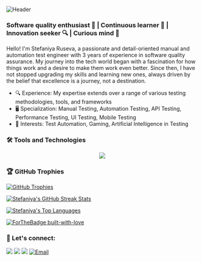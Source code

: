 ![Header](./github-header-cosmocat.png)

### Software quality enthusiast 🚀 |  Continuous learner 📖 | Innovation seeker 🔍 | Curious mind 🧩

<p>Hello! I'm Stefaniya Ruseva, a passionate and detail-oriented manual and automation test engineer with 3 years of experience in software quality assurance.
My journey into the tech world began with a fascination for how things work and a desire to make them work even better. Since then, I have not stopped upgrading my skills and learning new ones, always driven by the belief that excellence is a journey, not a destination.</p> 

<p></p>

<ul> 
 <li>🔍 Experience: My expertise extends over a range of various testing methodologies, tools, and frameworks</li>
 <li>🖥 Specialization: Manual Testing, Automation Testing, API Testing, Performance Testing, UI Testing, Mobile Testing</li>
 <li>🚀 Interests: Test Automation, Gaming, Artificial Intelligence in Testing</li>
</ul>
  
### 🛠️ Tools and Technologies
<p></p>
   <!--
<p>
  <a href="https://learn.microsoft.com/en-us/dotnet/csharp/"><img src="https://skillicons.dev/icons?i=cs" /></a>
  <a href="https://dotnet.microsoft.com/"><img src="https://skillicons.dev/icons?i=dotnet" /></a>
  <a href="https://visualstudio.microsoft.com/"><img src="https://skillicons.dev/icons?i=visualstudio" /></a>
  <a href="https://code.visualstudio.com/"><img src="https://skillicons.dev/icons?i=vscode" /></a>
  <a href="https://www.microsoft.com/en-us/windows"><img src="https://skillicons.dev/icons?i=windows" /></a>
  <a href="https://developer.mozilla.org/en-US/docs/Web/CSS"><img src="https://skillicons.dev/icons?i=css" /></a>
  <a href="https://wordpress.com/"><img src="https://skillicons.dev/icons?i=wordpress" /></a>
  <a href="https://www.docker.com/"><img src="https://skillicons.dev/icons?i=docker" /></a>
  <a href="https://nodejs.org/"><img src="https://skillicons.dev/icons?i=nodejs" /></a>
  <a href="https://www.selenium.dev/"><img src="https://skillicons.dev/icons?i=selenium" /></a>
  <a href="https://www.mongodb.com/"><img src="https://skillicons.dev/icons?i=mongodb" /></a>
  </p>
    -->

<p align="center">
  <a href="https://go-skill-icons.vercel.app/">
    <img src="https://go-skill-icons.vercel.app/api/icons?i=cs,dotnet,visualstudio,vscode,windows,css,wordpress,docker,jira,githubactions,androidstudio,nodejs,selenium,mongodb,playwright,js,firebase,grafana,postman,prometheus,html,git,jenkins,sqlserver,github,bash,chatgpt,mysql&titles=true" />
  </a>
</p> 

   <!--
![My Skills](https://go-skill-icons.vercel.app/api/icons?i=cs,dotnet,visualstudio,vscode,windows,css,wordpress,docker,jira,githubactions,androidstudio,nodejs,selenium,mongodb,playwright,js,firebase,grafana,postman,prometheus,html,git,jenkins,sqlserver,github,bash,chatgpt,mysql&titles=true)
   -->
   
   <!--
  <p>
  <a href="https://developer.mozilla.org/en-US/docs/Web/JavaScript"><img src="https://skillicons.dev/icons?i=js" /></a>
  <a href="https://firebase.google.com/"><img src="https://skillicons.dev/icons?i=firebase" /></a>
  <a href="https://grafana.com/"><img src="https://skillicons.dev/icons?i=grafana" /></a>
  <a href="https://www.postman.com/"><img src="https://skillicons.dev/icons?i=postman" /></a>
  <a href="https://prometheus.io/"><img src="https://skillicons.dev/icons?i=prometheus" /></a>
  <a href="https://developer.mozilla.org/en-US/docs/Web/HTML"><img src="https://skillicons.dev/icons?i=html" /></a>
  <a href="https://git-scm.com/"><img src="https://skillicons.dev/icons?i=git" /></a>
  <a href="https://www.jenkins.io/"><img src="https://skillicons.dev/icons?i=jenkins" /></a>
  <a href="https://github.com/"><img src="https://skillicons.dev/icons?i=github" /></a>
  <a href="https://www.geeksforgeeks.org/working-on-git-bash"><img src="https://skillicons.dev/icons?i=bash" /></a>
  <a href="https://www.mysql.com/"><img src="https://skillicons.dev/icons?i=mysql" /></a>
</p> 
 -->

 ### 🏆 GitHub Trophies
 
<a href="https://github-profile-trophy.vercel.app/?username=StefRuseva88&theme=onedark&margin-w=0&row=1&no-frame=true">
    <img src="https://github-profile-trophy.vercel.app/?username=StefRuseva88&theme=onedark&margin-w=0&row=1&no-frame=true" alt="GitHub Trophies">
  </a>
<p></p>
<p></p>
  <a href="https://github.com/DenverCoder1/github-readme-streak-stats">
  <img src="https://github-readme-streak-stats.herokuapp.com/?user=StefRuseva88&theme=synthwave" alt="Stefaniya's GitHub Streak Stats">
</a>
  <p></p>

  <!--
<a href="https://github.com/anuraghazra/github-readme-stats">
    <img src="https://github-readme-stats.vercel.app/api?username=StefRuseva88&theme=synthwave" alt="Naereen's github stats">
  </a>
  </p>
  -->
  
<p>
  <a href="https://github.com/anuraghazra/github-readme-stats">
    <img src="https://github-readme-stats.vercel.app/api/top-langs/?username=StefRuseva88&layout=compact&theme=synthwave" alt="Stefaniya's Top Languages">
  </a>
</p>

<a href="https://GitHub.com/Naereen/">
    <img src="http://ForTheBadge.com/images/badges/built-with-love.svg" alt="ForTheBadge built-with-love">
 </a>

### 📩 Let's connect:
<p>  
  <a href="https://www.linkedin.com/in/stefaniya-ruseva-920066266"><img src="https://skillicons.dev/icons?i=linkedin" /></a>
  <a href="https://stackoverflow.com/users/23599979/stef-ruseva"><img src="https://skillicons.dev/icons?i=stackoverflow" /></a>
 <a href="https://www.instagram.com/stefanie_grimaldy""><img src="https://skillicons.dev/icons?i=instagram" /></a>
<a href="mailto:stefruseva88@gmail.com">
    <img src="https://skillicons.dev/icons?i=gmail" alt="Email" />
</a>
</p>
